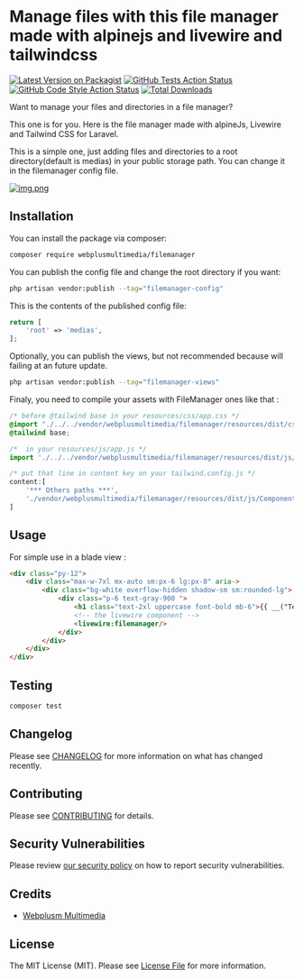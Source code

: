 # Manage files with this file manager made with alpinejs and livewire and tailwindcss

[![Latest Version on Packagist](https://img.shields.io/packagist/v/webplusmultimedia/filemanager.svg?style=flat-square)](https://packagist.org/packages/webplusmultimedia/filemanager)
[![GitHub Tests Action Status](https://img.shields.io/github/actions/workflow/status/webplusmultimedia/filemanager/run-tests.yml?branch=main&label=tests&style=flat-square)](https://github.com/webplusmultimedia/filemanager/actions?query=workflow%3Arun-tests+branch%3Amain)
[![GitHub Code Style Action Status](https://img.shields.io/github/actions/workflow/status/webplusmultimedia/filemanager/fix-php-code-style-issues.yml?branch=main&label=code%20style&style=flat-square)](https://github.com/webplusmultimedia/filemanager/actions?query=workflow%3A"Fix+PHP+code+style+issues"+branch%3Amain)
[![Total Downloads](https://img.shields.io/packagist/dt/webplusmultimedia/filemanager.svg?style=flat-square)](https://packagist.org/packages/webplusmultimedia/filemanager)

Want to manage your files and directories in a file manager?

This one is for you. Here is the file manager made with alpineJs, Livewire and Tailwind CSS for Laravel.

This is a simple one, just adding files and directories to a root directory(default is medias) in your public storage path. You can change it in the filemanager config file.

[![img.png](https://i.postimg.cc/XvQ1M2gt/img.png)](https://postimg.cc/v1xtftkv)

## Installation

You can install the package via composer:

```bash
composer require webplusmultimedia/filemanager
```

You can publish the config file and change the root directory if you want:

```bash
php artisan vendor:publish --tag="filemanager-config"
```

This is the contents of the published config file:

```php
return [
    'root' => 'medias',
];
```

Optionally, you can publish the views, but not recommended because will failing at an future update.

```bash
php artisan vendor:publish --tag="filemanager-views"
```
Finaly, you need to compile your assets with  FileManager ones like that :
```css
/* before @tailwind base in your resources/css/app.css */
@import "./../../vendor/webplusmultimedia/filemanager/resources/dist/css/filemanager.css";
@tailwind base;
```
```javascript
/*  in your resources/js/app.js */
import './../../vendor/webplusmultimedia/filemanager/resources/dist/js/filemanager'
```
```javascript
/* put that line in content key on your tailwind.config.js */
content:[
    '*** Others paths ***',
    './vendor/webplusmultimedia/filemanager/resources/dist/js/Components/**/*.js'
]
```
## Usage
For simple use in a blade view :
```html
<div class="py-12">
    <div class="max-w-7xl mx-auto sm:px-6 lg:px-8" aria->
        <div class="bg-white overflow-hidden shadow-sm sm:rounded-lg">
            <div class="p-6 text-gray-900 ">
                <h1 class="text-2xl uppercase font-bold mb-6">{{ __("Téléversement de fichiers") }}</h1>
                <!-- the livewire component -->
                <livewire:filemanager/>
            </div>
        </div>
    </div>
</div>
```

## Testing

```bash
composer test
```

## Changelog

Please see [CHANGELOG](CHANGELOG.md) for more information on what has changed recently.

## Contributing

Please see [CONTRIBUTING](CONTRIBUTING.md) for details.

## Security Vulnerabilities

Please review [our security policy](../../security/policy) on how to report security vulnerabilities.

## Credits

- [Webplusm Multimedia](https://github.com/webplusmultimedia)

## License

The MIT License (MIT). Please see [License File](LICENSE.md) for more information.
